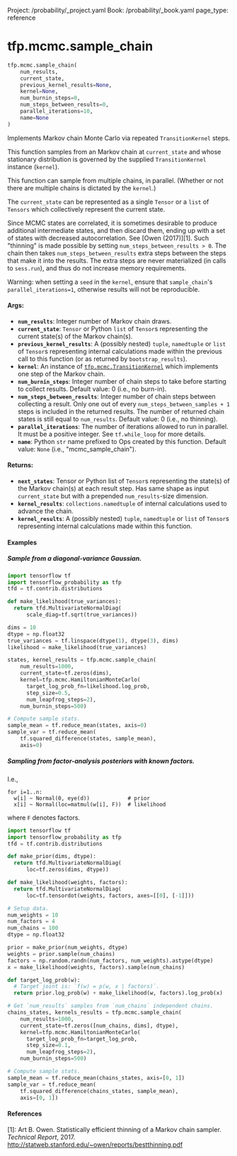 Project: /probability/_project.yaml
Book: /probability/_book.yaml
page_type: reference
<div itemscope itemtype="http://developers.google.com/ReferenceObject">
<meta itemprop="name" content="tfp.mcmc.sample_chain" />
</div>

# tfp.mcmc.sample_chain

``` python
tfp.mcmc.sample_chain(
    num_results,
    current_state,
    previous_kernel_results=None,
    kernel=None,
    num_burnin_steps=0,
    num_steps_between_results=0,
    parallel_iterations=10,
    name=None
)
```

Implements Markov chain Monte Carlo via repeated `TransitionKernel` steps.

This function samples from an Markov chain at `current_state` and whose
stationary distribution is governed by the supplied `TransitionKernel`
instance (`kernel`).

This function can sample from multiple chains, in parallel. (Whether or not
there are multiple chains is dictated by the `kernel`.)

The `current_state` can be represented as a single `Tensor` or a `list` of
`Tensors` which collectively represent the current state.

Since MCMC states are correlated, it is sometimes desirable to produce
additional intermediate states, and then discard them, ending up with a set of
states with decreased autocorrelation.  See [Owen (2017)][1]. Such "thinning"
is made possible by setting `num_steps_between_results > 0`. The chain then
takes `num_steps_between_results` extra steps between the steps that make it
into the results. The extra steps are never materialized (in calls to
`sess.run`), and thus do not increase memory requirements.

Warning: when setting a `seed` in the `kernel`, ensure that `sample_chain`'s
`parallel_iterations=1`, otherwise results will not be reproducible.

#### Args:

* <b>`num_results`</b>: Integer number of Markov chain draws.
* <b>`current_state`</b>: `Tensor` or Python `list` of `Tensor`s representing the
    current state(s) of the Markov chain(s).
* <b>`previous_kernel_results`</b>: A (possibly nested) `tuple`, `namedtuple` or
    `list` of `Tensor`s representing internal calculations made within the
    previous call to this function (or as returned by `bootstrap_results`).
* <b>`kernel`</b>: An instance of <a href="../../tfp/mcmc/TransitionKernel.md"><code>tfp.mcmc.TransitionKernel</code></a> which implements one step
    of the Markov chain.
* <b>`num_burnin_steps`</b>: Integer number of chain steps to take before starting to
    collect results.
    Default value: 0 (i.e., no burn-in).
* <b>`num_steps_between_results`</b>: Integer number of chain steps between collecting
    a result. Only one out of every `num_steps_between_samples + 1` steps is
    included in the returned results.  The number of returned chain states is
    still equal to `num_results`.  Default value: 0 (i.e., no thinning).
* <b>`parallel_iterations`</b>: The number of iterations allowed to run in parallel.
      It must be a positive integer. See `tf.while_loop` for more details.
* <b>`name`</b>: Python `str` name prefixed to Ops created by this function.
    Default value: `None` (i.e., "mcmc_sample_chain").


#### Returns:

* <b>`next_states`</b>: Tensor or Python list of `Tensor`s representing the
    state(s) of the Markov chain(s) at each result step. Has same shape as
    input `current_state` but with a prepended `num_results`-size dimension.
* <b>`kernel_results`</b>: `collections.namedtuple` of internal calculations used to
    advance the chain.
* <b>`kernel_results`</b>: A (possibly nested) `tuple`, `namedtuple` or `list` of
    `Tensor`s representing internal calculations made within this function.

#### Examples

##### Sample from a diagonal-variance Gaussian.

```python
import tensorflow tf
import tensorflow_probability as tfp
tfd = tf.contrib.distributions

def make_likelihood(true_variances):
  return tfd.MultivariateNormalDiag(
      scale_diag=tf.sqrt(true_variances))

dims = 10
dtype = np.float32
true_variances = tf.linspace(dtype(1), dtype(3), dims)
likelihood = make_likelihood(true_variances)

states, kernel_results = tfp.mcmc.sample_chain(
    num_results=1000,
    current_state=tf.zeros(dims),
    kernel=tfp.mcmc.HamiltonianMonteCarlo(
      target_log_prob_fn=likelihood.log_prob,
      step_size=0.5,
      num_leapfrog_steps=2),
    num_burnin_steps=500)

# Compute sample stats.
sample_mean = tf.reduce_mean(states, axis=0)
sample_var = tf.reduce_mean(
    tf.squared_difference(states, sample_mean),
    axis=0)
```

##### Sampling from factor-analysis posteriors with known factors.

I.e.,

```none
for i=1..n:
  w[i] ~ Normal(0, eye(d))            # prior
  x[i] ~ Normal(loc=matmul(w[i], F))  # likelihood
```

where `F` denotes factors.

```python
import tensorflow tf
import tensorflow_probability as tfp
tfd = tf.contrib.distributions

def make_prior(dims, dtype):
  return tfd.MultivariateNormalDiag(
      loc=tf.zeros(dims, dtype))

def make_likelihood(weights, factors):
  return tfd.MultivariateNormalDiag(
      loc=tf.tensordot(weights, factors, axes=[[0], [-1]]))

# Setup data.
num_weights = 10
num_factors = 4
num_chains = 100
dtype = np.float32

prior = make_prior(num_weights, dtype)
weights = prior.sample(num_chains)
factors = np.random.randn(num_factors, num_weights).astype(dtype)
x = make_likelihood(weights, factors).sample(num_chains)

def target_log_prob(w):
  # Target joint is: `f(w) = p(w, x | factors)`.
  return prior.log_prob(w) + make_likelihood(w, factors).log_prob(x)

# Get `num_results` samples from `num_chains` independent chains.
chains_states, kernels_results = tfp.mcmc.sample_chain(
    num_results=1000,
    current_state=tf.zeros([num_chains, dims], dtype),
    kernel=tfp.mcmc.HamiltonianMonteCarlo(
      target_log_prob_fn=target_log_prob,
      step_size=0.1,
      num_leapfrog_steps=2),
    num_burnin_steps=500)

# Compute sample stats.
sample_mean = tf.reduce_mean(chains_states, axis=[0, 1])
sample_var = tf.reduce_mean(
    tf.squared_difference(chains_states, sample_mean),
    axis=[0, 1])
```

#### References

[1]: Art B. Owen. Statistically efficient thinning of a Markov chain sampler.
     _Technical Report_, 2017.
     http://statweb.stanford.edu/~owen/reports/bestthinning.pdf